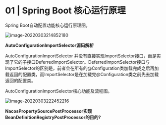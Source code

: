 # 01 | Spring Boot 核心运行原理

Spring Boot自动配置功能核心运行原理图。

![image-20220303214852180](https://gitee.com/yanglu_u/img2022/raw/master/learn/20220303214852.png)

**AutoConfigurationImportSelector源码解析**

AutoConfigurationImportSelector 并没有直接实现ImportSelector接口，而是实现了它的子接口DeferredImportSelector。DeferredImportSelector接口与ImportSelector的区别是，前者会在所有的@Configuration类加载完成之后再加载返回的配置类，而ImportSelector是在加载完@Configuration类之前先去加载返回的配置类。

AutoConfigurationImportSelector核心功能及流程图。

![image-20220303222452216](https://gitee.com/yanglu_u/img2022/raw/master/learn/20220303222452.png)





**NacosPropertySourcePostProcessor实现BeanDefinitionRegistryPostProcessor的目的?**



